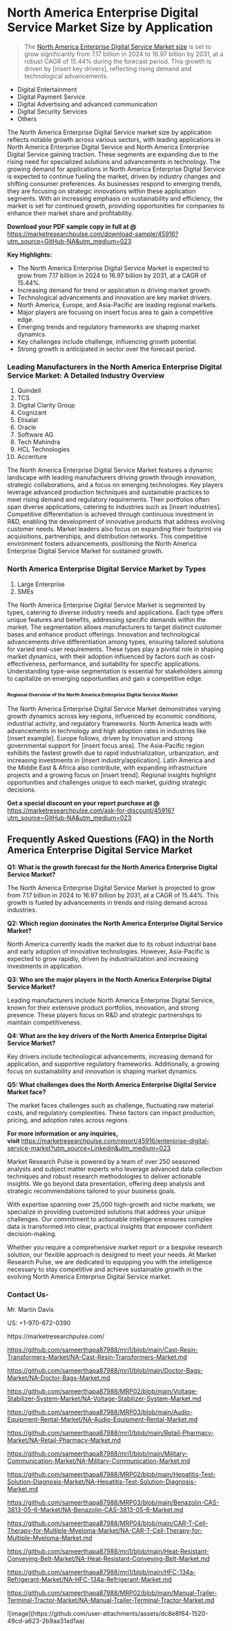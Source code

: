 <h1>North America Enterprise Digital Service Market&nbsp;Size by Application</h1><blockquote><p>The <a href="https://marketresearchpulse.com/download-sample/45916?utm_source=GitHub-NA&amp;utm_medium=023">North America Enterprise Digital Service Market size</a> is set to grow significantly from 7.17 billion in 2024 to 16.97 billion by 2031, at a robust CAGR of 15.44% during the forecast period. This growth is driven by [insert key drivers], reflecting rising demand and technological advancements.</p></blockquote><ul><li>Digital Entertainment<li> Digital Payment Service<li> Digital Advertising and advanced communication<li> Digital Security Services<li> Others</li></ul><p>The North America Enterprise Digital Service market size by application reflects notable growth across various sectors, with leading applications in North America Enterprise Digital Service and North America Enterprise Digital Service gaining traction. These segments are expanding due to the rising need for specialized solutions and advancements in technology. The growing demand for applications in North America Enterprise Digital Service is expected to continue fueling the market, driven by industry changes and shifting consumer preferences. As businesses respond to emerging trends, they are focusing on strategic innovations within these application segments. With an increasing emphasis on sustainability and efficiency, the market is set for continued growth, providing opportunities for companies to enhance their market share and profitability.</p><p><strong>Download your PDF sample copy in full at @ </strong><a href="https://marketresearchpulse.com/download-sample/45916?utm_source=GitHub-NA&amp;utm_medium=023">https://marketresearchpulse.com/download-sample/45916?utm_source=GitHub-NA&amp;utm_medium=023</a></p><p><strong>Key Highlights: </strong></p><ul><li>The North America Enterprise Digital Service Market is expected to grow from 7.17 billion in 2024 to 16.97 billion by 2031, at a CAGR of 15.44%.</li><li>Increasing demand for trend or application is driving market growth.</li><li>Technological advancements and innovation are key market drivers.</li><li>North America, Europe, and Asia-Pacific are leading regional markets.</li><li>Major players are focusing on insert focus area to gain a competitive edge.</li><li>Emerging trends and regulatory frameworks are shaping market dynamics.</li><li>Key challenges include challenge, influencing growth potential.</li><li>Strong growth is anticipated in sector over the forecast period.</li></ul><h3>Leading Manufacturers in the North America Enterprise Digital Service Market: A Detailed Industry Overview</h3><ol><li>Quindell</li><li>TCS</li><li>Digital Clarity Group</li><li>Cognizant</li><li>Etisalat</li><li>Oracle</li><li>Software AG</li><li>Tech Mahindra</li><li>HCL Technologies</li><li>Accenture</li></ol><div class="flex max-w-full flex-col flex-grow"><div class="min-h-8 text-message flex w-full flex-col items-end gap-2 whitespace-normal break-words [.text-message+&amp;]:mt-5" dir="auto" data-message-author-role="assistant" data-message-id="fd8432e4-4910-450d-b182-61b7bfb0a01f" data-message-model-slug="gpt-4o"><div class="flex w-full flex-col gap-1 empty:hidden first:pt-[3px]"><div class="markdown prose w-full break-words dark:prose-invert light"><p>The North America Enterprise Digital Service Market features a dynamic landscape with leading manufacturers driving growth through innovation, strategic collaborations, and a focus on emerging technologies. Key players leverage advanced production techniques and sustainable practices to meet rising demand and regulatory requirements. Their portfolios often span diverse applications, catering to industries such as [insert industries]. Competitive differentiation is achieved through continuous investment in R&amp;D, enabling the development of innovative products that address evolving customer needs. Market leaders also focus on expanding their footprint via acquisitions, partnerships, and distribution networks. This competitive environment fosters advancements, positioning the North America Enterprise Digital Service Market for sustained growth.</p></div></div></div></div><h3>North America Enterprise Digital Service Market by Types</h3><ol><li>Large Enterprise<li> SMEs</li></ol><div class="flex max-w-full flex-col flex-grow"><div class="min-h-8 text-message flex w-full flex-col items-end gap-2 whitespace-normal break-words [.text-message+&amp;]:mt-5" dir="auto" data-message-author-role="assistant" data-message-id="084470be-0bb7-4664-bddf-5156b4f41249" data-message-model-slug="gpt-4o-mini"><div class="flex w-full flex-col gap-1 empty:hidden first:pt-[3px]"><div class="markdown prose w-full break-words dark:prose-invert light"><p>The North America Enterprise Digital Service Market is segmented by types, catering to diverse industry needs and applications. Each type offers unique features and benefits, addressing specific demands within the market. The segmentation allows manufacturers to target distinct customer bases and enhance product offerings. Innovation and technological advancements drive differentiation among types, ensuring tailored solutions for varied end-user requirements. These types play a pivotal role in shaping market dynamics, with their adoption influenced by factors such as cost-effectiveness, performance, and suitability for specific applications. Understanding type-wise segmentation is essential for stakeholders aiming to capitalize on emerging opportunities and gain a competitive edge.</p></div></div></div></div><h3><span style="font-size: 11px;">Regional Overview of the North America Enterprise Digital Service Market</span></h3><div class="flex max-w-full flex-col flex-grow"><div class="min-h-8 text-message flex w-full flex-col items-end gap-2 whitespace-normal break-words [.text-message+&amp;]:mt-5" dir="auto" data-message-author-role="assistant" data-message-id="e9038762-ce64-4e30-91c9-9bd413514231" data-message-model-slug="gpt-4o-mini"><div class="flex w-full flex-col gap-1 empty:hidden first:pt-[3px]"><div class="markdown prose w-full break-words dark:prose-invert light"><p>The North America Enterprise Digital Service Market demonstrates varying growth dynamics across key regions, influenced by economic conditions, industrial activity, and regulatory frameworks. North America leads with advancements in technology and high adoption rates in industries like [insert example]. Europe follows, driven by innovation and strong governmental support for [insert focus area]. The Asia-Pacific region exhibits the fastest growth due to rapid industrialization, urbanization, and increasing investments in [insert industry/application]. Latin America and the Middle East &amp; Africa also contribute, with expanding infrastructure projects and a growing focus on [insert trend]. Regional insights highlight opportunities and challenges unique to each market, guiding strategic decisions.</p></div></div></div></div><p><strong>Get a special discount on your report purchase at @ </strong><a href="https://marketresearchpulse.com/ask-for-discount/45916?utm_source=GitHub-NA&amp;utm_medium=023">https://marketresearchpulse.com/ask-for-discount/45916?utm_source=GitHub-NA&amp;utm_medium=023</a></p><h2>Frequently Asked Questions (FAQ) in the North America Enterprise Digital Service Market</h2><p><strong>Q1: What is the growth forecast for the North America Enterprise Digital Service Market?</strong></p><p>The North America Enterprise Digital Service Market is projected to grow from 7.17 billion in 2024 to 16.97 billion by 2031, at a CAGR of 15.44%. This growth is fueled by advancements in trends and rising demand across industries.</p><p><strong>Q2: Which region dominates the North America Enterprise Digital Service Market?</strong></p><p>North America currently leads the market due to its robust industrial base and early adoption of innovative technologies. However, Asia-Pacific is expected to grow rapidly, driven by industrialization and increasing investments in application.</p><p><strong>Q3: Who are the major players in the North America Enterprise Digital Service Market?</strong></p><p>Leading manufacturers include North America Enterprise Digital Service, known for their extensive product portfolios, innovation, and strong presence. These players focus on R&amp;D and strategic partnerships to maintain competitiveness.</p><p><strong>Q4: What are the key drivers of the North America Enterprise Digital Service Market?</strong></p><p>Key drivers include technological advancements, increasing demand for application, and supportive regulatory frameworks. Additionally, a growing focus on sustainability and innovation is shaping market dynamics.</p><p><strong>Q5: What challenges does the North America Enterprise Digital Service Market face?</strong></p><p>The market faces challenges such as challenge, fluctuating raw material costs, and regulatory complexities. These factors can impact production, pricing, and adoption rates across regions.</p><p><strong>For more information or any inquiries, visit&nbsp;</strong><a href="https://marketresearchpulse.com/report/45916/enterprise-digital-service-market?utm_source=Linkedin&utm_medium=023">https://marketresearchpulse.com/report/45916/enterprise-digital-service-market?utm_source=Linkedin&utm_medium=023</a></p><p>Market Research Pulse is powered by a team of over 250 seasoned analysts and subject matter experts who leverage advanced data collection techniques and robust research methodologies to deliver actionable insights. We go beyond data presentation, offering deep analysis and strategic recommendations tailored to your business goals.</p><p>With expertise spanning over 25,000 high-growth and niche markets, we specialize in providing customized solutions that address your unique challenges. Our commitment to actionable intelligence ensures complex data is transformed into clear, practical insights that empower confident decision-making.</p><p>Whether you require a comprehensive market report or a bespoke research solution, our flexible approach is designed to meet your needs. At Market Research Pulse, we are dedicated to equipping you with the intelligence necessary to stay competitive and achieve sustainable growth in the evolving North America Enterprise Digital Service market.</p><h3><strong>Contact Us-</strong></h3><p>Mr. Martin Davis</p><p>US: +1-970-672-0390</p><p>https://marketresearchpulse.com/</p><p><a href="https://github.com/sameerthapa87988/mri1/blob/main/Cast-Resin-Transformers-Market/NA-Cast-Resin-Transformers-Market.md">https://github.com/sameerthapa87988/mri1/blob/main/Cast-Resin-Transformers-Market/NA-Cast-Resin-Transformers-Market.md</a></p><p><a href="https://github.com/sameerthapa87988/mri1/blob/main/Doctor-Bags-Market/NA-Doctor-Bags-Market.md">https://github.com/sameerthapa87988/mri1/blob/main/Doctor-Bags-Market/NA-Doctor-Bags-Market.md</a></p><p><a href="https://github.com/sameerthapa87988/MRP02/blob/main/Voltage-Stabilizer-System-Market/NA-Voltage-Stabilizer-System-Market.md">https://github.com/sameerthapa87988/MRP02/blob/main/Voltage-Stabilizer-System-Market/NA-Voltage-Stabilizer-System-Market.md</a></p><p><a href="https://github.com/sameerthapa87988/MRP03/blob/main/Audio-Equipment-Rental-Market/NA-Audio-Equipment-Rental-Market.md">https://github.com/sameerthapa87988/MRP03/blob/main/Audio-Equipment-Rental-Market/NA-Audio-Equipment-Rental-Market.md</a></p><p><a href="https://github.com/sameerthapa87988/mri1/blob/main/Retail-Pharmacy-Market/NA-Retail-Pharmacy-Market.md">https://github.com/sameerthapa87988/mri1/blob/main/Retail-Pharmacy-Market/NA-Retail-Pharmacy-Market.md</a></p><p><a href="https://github.com/sameerthapa87988/mri1/blob/main/Military-Communication-Market/NA-Military-Communication-Market.md">https://github.com/sameerthapa87988/mri1/blob/main/Military-Communication-Market/NA-Military-Communication-Market.md</a></p><p><a href="https://github.com/sameerthapa87988/MRP02/blob/main/Hepatitis-Test-Solution-Diagnosis-Market/NA-Hepatitis-Test-Solution-Diagnosis-Market.md">https://github.com/sameerthapa87988/MRP02/blob/main/Hepatitis-Test-Solution-Diagnosis-Market/NA-Hepatitis-Test-Solution-Diagnosis-Market.md</a></p><p><a href="https://github.com/sameerthapa87988/MRP03/blob/main/Benazolin-CAS-3813-05-6-Market/NA-Benazolin-CAS-3813-05-6-Market.md">https://github.com/sameerthapa87988/MRP03/blob/main/Benazolin-CAS-3813-05-6-Market/NA-Benazolin-CAS-3813-05-6-Market.md</a></p><p><a href="https://github.com/sameerthapa87988/MRP04/blob/main/CAR-T-Cell-Therapy-for-Multiple-Myeloma-Market/NA-CAR-T-Cell-Therapy-for-Multiple-Myeloma-Market.md">https://github.com/sameerthapa87988/MRP04/blob/main/CAR-T-Cell-Therapy-for-Multiple-Myeloma-Market/NA-CAR-T-Cell-Therapy-for-Multiple-Myeloma-Market.md</a></p><p><a href="https://github.com/sameerthapa87988/mri1/blob/main/Heat-Resistant-Conveying-Belt-Market/NA-Heat-Resistant-Conveying-Belt-Market.md">https://github.com/sameerthapa87988/mri1/blob/main/Heat-Resistant-Conveying-Belt-Market/NA-Heat-Resistant-Conveying-Belt-Market.md</a></p><p><a href="https://github.com/sameerthapa87988/mri1/blob/main/HFC-134a-Refrigerant-Market/NA-HFC-134a-Refrigerant-Market.md">https://github.com/sameerthapa87988/mri1/blob/main/HFC-134a-Refrigerant-Market/NA-HFC-134a-Refrigerant-Market.md</a></p><p><a href="https://github.com/sameerthapa87988/MRP02/blob/main/Manual-Trailer-Terminal-Tractor-Market/NA-Manual-Trailer-Terminal-Tractor-Market.md">https://github.com/sameerthapa87988/MRP02/blob/main/Manual-Trailer-Terminal-Tractor-Market/NA-Manual-Trailer-Terminal-Tractor-Market.md</a></p>
![image](https://github.com/user-attachments/assets/dc8e8f64-1520-49cd-a623-2b9aa31ad1aa)
